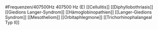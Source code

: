#Frequenzen/407500Hz
407500 Hz (E)
[[Cellulitis]]
[[Diphyllobothriasis]]
[[Giedions Langer-Syndrom]]
[[Hämoglobinopathien]]
[[Langer-Giedions Syndrom]]
[[Mesotheliom]]
[[Orbitaphlegmone]]
[[Trichorhinophalangeal Typ II]]